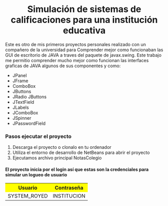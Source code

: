 <h1 align="center"> Simulación de sistemas de calificaciones para una institución educativa </h1>
 <p>
    Este es otro de mis primeros proyectos personales realizado con un compañero de la universidad para Comprender mejor como funcionaban las GUI de escritorio
    de JAVA a traves del paquete de javax.swing. Este trabajo me permitio comprender mucho mejor como funcionan las interfaces graficas de JAVA algunos de sus 
    componentes y como:
 </p>
     <ul>
        <li>JPanel</li>
        <li>JFrame</li>
        <li>ComboBox</li>
        <li>JButtons</li>
        <li>JRadio JButtons</li>
        <li>JTextField</li>
        <li>JLabels</li>
        <li>JComboBox</li>
        <li>JSpinner</li>
        <li>JPasswordField</li>
    </ul>
     <H3>Pasos ejecutar el proyecto</H3>
    <ol>
        <li>Descarga el proyecto o clonalo en tu ordenador</li>
        <li>Utiliza el entorno de desarrollo de NetBeans para abrir el proyecto</li>
        <li>Ejecutamos archivo principal NotasColegio</li>
    </ol>
 <H4> El proyecto inicia por el login así que estas son la credenciales para simular un logueo de usuario</H4>
 <table>
        <tr>
            <th style="background-color: yellow">Usuario</th>
            <th style="background-color: yellow">Contraseña</th>
        </tr>
        <tr>
            <td>SYSTEM_ROYED</td>
            <td>INSTITUCION</td>
        </tr>
  </table>

